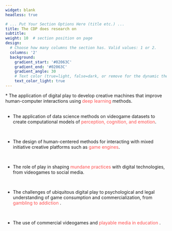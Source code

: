 ```yaml
---
widget: blank
headless: true

# ... Put Your Section Options Here (title etc.) ...
title: The CDP does research on
subtitle:
weight: 10  # section position on page
design:
  # Choose how many columns the section has. Valid values: 1 or 2.
  columns: '2'
  background:
    gradient_start: '#02063C'
    gradient_end: '#02063C'
    gradient_angle: 30
    # Text color (true=light, false=dark, or remove for the dynamic theme color).
    text_color_light: true
---
```

<div>
*  The application of digital play to develop creative machines that improve human-computer interactions using <span style="color: #FF4E4E">deep learning</span> methods.
</div>
<br />


* The application of data science methods on videogame datasets to create computational models of <span style="color: #FF4E4E">perception, cognition, and emotion</span>.

<br />

* The design of human-centered methods for interacting with mixed initiative creative platforms such as <span style="color: #FF4E4E">game engines</span>.

<br />

* The role of play in shaping  <span style="color: #FF4E4E">mundane practices</span> with digital technologies, from videogames to social media.

<br />

* The challenges of ubiquitous digital play to psychological and legal understanding of game consumption and commercialization, from <span style="color: #FF4E4E"> gambling to addiction </span>.

<br />

* The use of commercial videogames and <span style="color: #FF4E4E"> playable media in education </span>.

